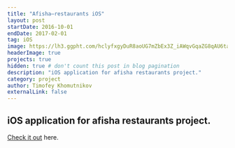 ```yaml
---
title: "Afisha–restaurants iOS"
layout: post
startDate: 2016-10-01
endDate: 2017-02-01
tag: iOS
image: https://lh3.ggpht.com/hclyfxgyDuR8aoUG7mZbEx3Z_iAWqvGqaZG8qAU6taAidW0PM1F0o2bwQIdd12rrRg=w300
headerImage: true
projects: true
hidden: true # don't count this post in blog pagination
description: "iOS application for afisha restaurants project."
category: project
author: Timofey Khomutnikov
externalLink: false
---
```

iOS application for afisha restaurants project.
---

[Check it out](https://itunes.apple.com/ru/app/afisa-restorany/id916815434?) here.
